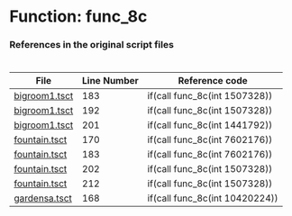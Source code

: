 # Function: func_8c
### References in the original script files

#

| File | Line Number | Reference code |
| --- | --- | --- |
| [bigroom1.tsct](../../../out/bigroom1.tsct#L183) | 183 | if(call func_8c(int 1507328)) |
| [bigroom1.tsct](../../../out/bigroom1.tsct#L192) | 192 | if(call func_8c(int 1507328)) |
| [bigroom1.tsct](../../../out/bigroom1.tsct#L201) | 201 | if(call func_8c(int 1441792)) |
| [fountain.tsct](../../../out/fountain.tsct#L170) | 170 | if(call func_8c(int 7602176)) |
| [fountain.tsct](../../../out/fountain.tsct#L183) | 183 | if(call func_8c(int 7602176)) |
| [fountain.tsct](../../../out/fountain.tsct#L202) | 202 | if(call func_8c(int 1507328)) |
| [fountain.tsct](../../../out/fountain.tsct#L212) | 212 | if(call func_8c(int 1507328)) |
| [gardensa.tsct](../../../out/gardensa.tsct#L168) | 168 | if(call func_8c(int 10420224)) |
